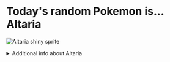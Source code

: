 # Today's random Pokemon is... Altaria

![Altaria shiny sprite](https://raw.githubusercontent.com/PokeAPI/sprites/master/sprites/pokemon/shiny/334.png)

<details>
<summary>Additional info about Altaria</summary>

| srpite type | image |
|------|------|
| back_default | ![Altaria back_default sprite](https://raw.githubusercontent.com/PokeAPI/sprites/master/sprites/pokemon/back/642.png) |
| back_shiny | ![Altaria back_shiny sprite](https://raw.githubusercontent.com/PokeAPI/sprites/master/sprites/pokemon/back/shiny/642.png) |
| front_default | ![Altaria front_default sprite](https://raw.githubusercontent.com/PokeAPI/sprites/master/sprites/pokemon/642.png) |
| front_default | ![Altaria front_default sprite](https://raw.githubusercontent.com/PokeAPI/sprites/master/sprites/pokemon/707.png) |
| back_default | ![Altaria back_default sprite](https://raw.githubusercontent.com/PokeAPI/sprites/master/sprites/pokemon/back/334.png) |
| back_shiny | ![Altaria back_shiny sprite](https://raw.githubusercontent.com/PokeAPI/sprites/master/sprites/pokemon/back/shiny/334.png) |
| front_default | ![Altaria front_default sprite](https://raw.githubusercontent.com/PokeAPI/sprites/master/sprites/pokemon/334.png) | </details>